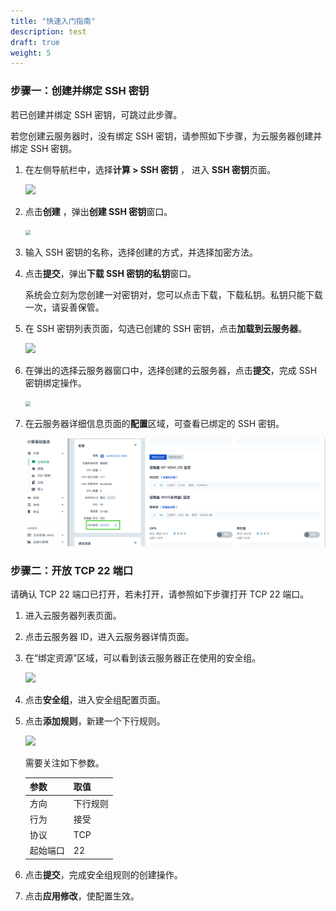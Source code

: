 ```yaml
---
title: "快速入门指南"
description: test
draft: true
weight: 5
---
```


### 步骤一：创建并绑定 SSH 密钥

若已创建并绑定 SSH 密钥，可跳过此步骤。

若您创建云服务器时，没有绑定 SSH 密钥，请参照如下步骤，为云服务器创建并绑定 SSH 密钥。

1. 在左侧导航栏中，选择**计算 > SSH 密钥** ， 进入 **SSH 密钥**页面。

   ![](/Users/amytan/work/github/qingcloud-docs/content/compute/_images/vm_ssh_list.png)

2. 点击**创建** ，弹出**创建 SSH 密钥**窗口。

   <img src="/Users/amytan/work/github/qingcloud-docs/content/compute/_images/vm_ssh_win.png" style="zoom:50%;" />

3. 输入 SSH 密钥的名称，选择创建的方式，并选择加密方法。

4. 点击**提交**，弹出**下载 SSH 密钥的私钥**窗口。

   系统会立刻为您创建一对密钥对，您可以点击下载，下载私钥。私钥只能下载一次，请妥善保管。

5. 在 SSH 密钥列表页面，勾选已创建的 SSH 密钥，点击**加载到云服务器**。

   ![](/Users/amytan/work/github/qingcloud-docs/content/compute/_images/vm_ssh_bind.png)

6. 在弹出的选择云服务器窗口中，选择创建的云服务器，点击**提交**，完成 SSH 密钥绑定操作。 

   <img src="/Users/amytan/work/github/qingcloud-docs/content/compute/_images/vm_ssh_bind_win.png" style="zoom:50%;" />

7. 在云服务器详细信息页面的**配置**区域，可查看已绑定的 SSH 密钥。

   ![](../../_images/vm_ssh_bind_site.png)

### 步骤二：开放 TCP 22 端口

请确认 TCP 22 端口已打开，若未打开，请参照如下步骤打开 TCP 22 端口。

1. 进入云服务器列表页面。

2. 点击云服务器 ID，进入云服务器详情页面。

3. 在“绑定资源”区域，可以看到该云服务器正在使用的安全组。

   ![](/Users/amytan/work/github/qingcloud-docs/content/compute/_images/vm_security_group.png)

4. 点击**安全组**，进入安全组配置页面。

5. 点击**添加规则**，新建一个下行规则。

   ![](/Users/amytan/work/github/qingcloud-docs/content/compute/_images/vm_security_rule.png)

   需要关注如下参数。

   | 参数     | 取值     |
   | -------- | -------- |
   | 方向     | 下行规则 |
   | 行为     | 接受     |
   | 协议     | TCP      |
   | 起始端口 | 22       |

6. 点击**提交**，完成安全组规则的创建操作。

7. 点击**应用修改**，使配置生效。